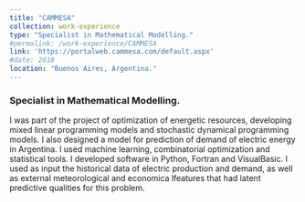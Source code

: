 ```yaml
---
title: "CAMMESA"
collection: work-experience
type: "Specialist in Mathematical Modelling."
#permalink: /work-experience/CAMMESA
link: 'https://portalweb.cammesa.com/default.aspx'
#date: 2018
location: "Buenos Aires, Argentina."
---
```


<h3>Specialist in Mathematical Modelling.</h3>
<p>I was part of the project of optimization of energetic resources, developing mixed linear programming models and stochastic dynamical programming models.  I also designed a model for prediction of demand of electric energy in Argentina.  I used machine learning, combinatorial optimization and statistical tools.  I developed software in Python,  Fortran and VisualBasic. I used as input the historical data of electric production and demand, as well as external meteorological and economica lfeatures that had latent predictive qualities for this problem.</p>


